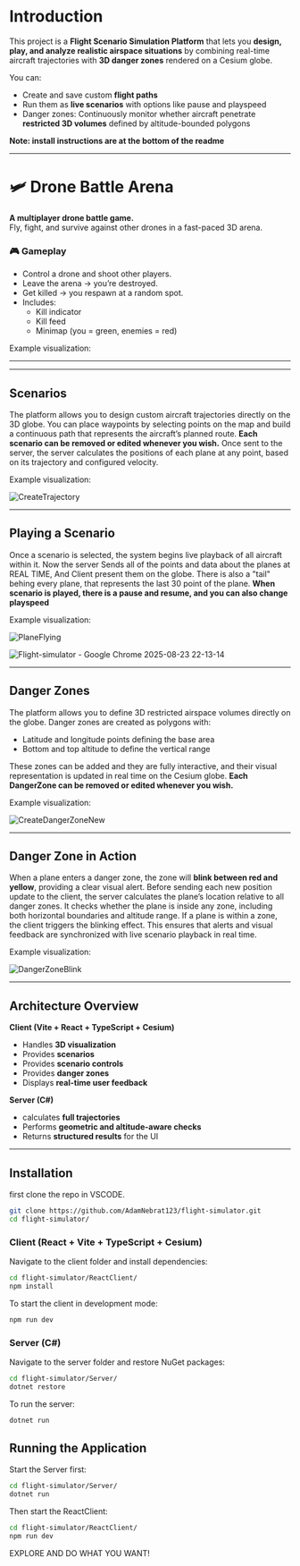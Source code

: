 # Introduction
 
This project is a **Flight Scenario Simulation Platform** that lets you **design, play, and analyze realistic airspace situations** by combining real-time aircraft trajectories with **3D danger zones** rendered on a Cesium globe.  

You can:  
- Create and save custom **flight paths**  
- Run them as **live scenarios**  with options like pause and playspeed
- Danger zones: Continuously monitor whether aircraft penetrate **restricted 3D volumes** defined by altitude-bounded polygons
  
**Note: install instructions are at the bottom of the readme**

---
# 🛩️ Drone Battle Arena

**A multiplayer drone battle game.**  
Fly, fight, and survive against other drones in a fast-paced 3D arena.



### 🎮 Gameplay
- Control a drone and shoot other players.  
- Leave the arena → you’re destroyed.  
- Get killed → you respawn at a random spot.  
- Includes:
  -  Kill indicator  
  -  Kill feed  
  -  Minimap (you = green, enemies = red)

Example visualization:


---

---
## Scenarios

The platform allows you to design custom aircraft trajectories directly on the 3D globe.
You can place waypoints by selecting points on the map and build a continuous path that represents the aircraft’s planned route.
**Each scenario can be removed or edited whenever you wish.**
Once sent to the server, the server calculates the positions of each plane at any point, based on its trajectory and configured velocity.

Example visualization:

![CreateTrajectory](https://github.com/user-attachments/assets/e95facdb-ae60-4f68-a654-99a47bf89887)


---



## Playing a Scenario

Once a scenario is selected, the system begins live playback of all aircraft within it.
Now the server Sends all of the points and data about the planes at REAL TIME, And Client present them on the globe.
There is also a "tail" behing every plane, that represents the last 30 point of the plane.
**When scenario is played, there is a pause and resume, and you can also change playspeed**

Example visualization:


![PlaneFlying](https://github.com/user-attachments/assets/172c6a24-76b6-4d90-aafa-b1a4470e03b3)

![_Flight-simulator - Google Chrome_ 2025-08-23 22-13-14](https://github.com/user-attachments/assets/6888a5e8-e5af-46d0-9825-c0b595e348a5)


---

## Danger Zones

The platform allows you to define 3D restricted airspace volumes directly on the globe.
Danger zones are created as polygons with:
- Latitude and longitude points defining the base area
- Bottom and top altitude to define the vertical range

These zones can be added and they are fully interactive, and their visual representation is updated in real time on the Cesium globe.
**Each DangerZone can be removed or edited whenever you wish.**

Example visualization:

![CreateDangerZoneNew](https://github.com/user-attachments/assets/65c997b1-fc5e-448b-baf1-483abe780796)

---

## Danger Zone in Action

When a plane enters a danger zone, the zone will **blink between red and yellow**, providing a clear visual alert.
Before sending each new position update to the client, the server calculates the plane’s location relative to all danger zones.
It checks whether the plane is inside any zone, including both horizontal boundaries and altitude range.
If a plane is within a zone, the client triggers the blinking effect.
This ensures that alerts and visual feedback are synchronized with live scenario playback in real time.

Example visualization:

![DangerZoneBlink](https://github.com/user-attachments/assets/4d08b0d6-71bc-4d30-8adf-c6b8d542a0f2)

---

## Architecture Overview

**Client (Vite + React + TypeScript + Cesium)**  
- Handles **3D visualization**
- Provides **scenarios**
- Provides **scenario controls**  
- Provides **danger zones**  
- Displays **real-time user feedback**  

**Server (C#)**  
- calculates **full trajectories**
- Performs **geometric and altitude-aware checks**  
- Returns **structured results** for the UI

  
---

## Installation
first clone the repo in VSCODE.
```bash
git clone https://github.com/AdamNebrat123/flight-simulator.git
cd flight-simulator/
```

### Client (React + Vite + TypeScript + Cesium)
Navigate to the client folder and install dependencies:

```bash
cd flight-simulator/ReactClient/
npm install
```
To start the client in development mode:
```bash
npm run dev
```

### Server (C#)
Navigate to the server folder and restore NuGet packages:
```bash
cd flight-simulator/Server/
dotnet restore
```
To run the server:
```bash
dotnet run
```

## Running the Application
Start the Server first:
```bash
cd flight-simulator/Server/
dotnet run
```
Then start the ReactClient:
```bash
cd flight-simulator/ReactClient/
npm run dev
```
EXPLORE AND DO WHAT YOU WANT!
